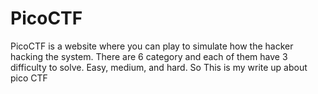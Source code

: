 # PicoCTF
PicoCTF is a website where you can play to simulate how the hacker hacking the system. There are 6 category and each of them have 3 difficulty to solve. Easy, medium, and hard. So This is my write up about pico CTF
